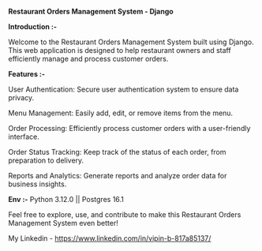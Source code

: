 **Restaurant Orders Management System - Django** 



**Introduction :-**

Welcome to the Restaurant Orders Management System built using Django. This web application is designed to help restaurant owners and staff efficiently manage and process customer orders.



**Features :-**

User Authentication: Secure user authentication system to ensure data privacy.

Menu Management: Easily add, edit, or remove items from the menu.

Order Processing: Efficiently process customer orders with a user-friendly interface.

Order Status Tracking: Keep track of the status of each order, from preparation to delivery.

Reports and Analytics: Generate reports and analyze order data for business insights.


**Env :-**
Python 3.12.0 ||
Postgres 16.1





Feel free to explore, use, and contribute to make this Restaurant Orders Management System even better!

My Linkedin - https://www.linkedin.com/in/vipin-b-817a85137/
